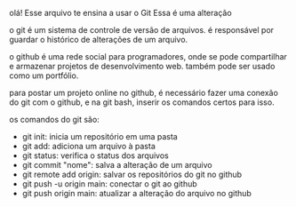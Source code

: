 olá! Esse arquivo te ensina a usar o Git
Essa é uma alteração

o git é um sistema de controle de versão de arquivos. é responsável por guardar o histórico de alterações de um arquivo.

o github é uma rede social para programadores, onde se pode compartilhar e armazenar projetos de desenvolvimento web. também pode ser usado como um portfólio.

para postar um projeto online no github, é necessário fazer uma conexão do git com o github, e na git bash, inserir os comandos certos para isso.

os comandos do git são: 

- git init: inicia um repositório em uma pasta
- git add: adiciona um arquivo à pasta
- git status: verifica o status dos arquivos
- git commit "nome": salva a alteração de um arquivo
- git remote add origin: salvar os repositórios do git no github
- git push -u origin main: conectar o git ao github
- git push origin main: atualizar a alteração do arquivo no github